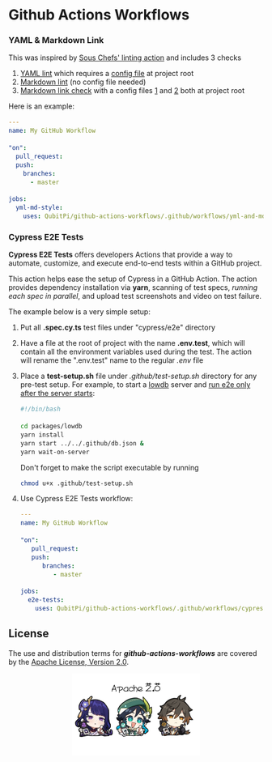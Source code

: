 Github Actions Workflows
========================

### YAML & Markdown Link

This was inspired by [Sous Chefs' linting action] and includes 3 checks

1. [YAML lint](https://github.com/marketplace/actions/yaml-lint-action) which requires a
   [config file](https://github.com/paion-data/astraios/blob/master/.yamllint) at project root
2. [Markdown lint](https://github.com/marketplace/actions/markdownlint-mdl-action) (no config file needed)
3. [Markdown link check](https://github.com/gaurav-nelson/github-action-markdown-link-check) with a config files 
   [1](https://github.com/paion-data/astraios/blob/master/.mdlrc) and
   [2](https://github.com/paion-data/astraios/blob/master/markdownlint.rb) both at project root

Here is an example:

```yml
---
name: My GitHub Workflow

"on":
  pull_request:
  push:
    branches:
      - master

jobs:
  yml-md-style:
    uses: QubitPi/github-actions-workflows/.github/workflows/yml-and-md-style-checks.yml@master
```

### Cypress E2E Tests

**Cypress E2E Tests** offers developers Actions that provide a way to automate, customize, and execute end-to-end tests 
within a GitHub project. 

This action helps ease the setup of Cypress in a GitHub Action. The action provides dependency installation via
**yarn**, scanning of test specs, _running each spec in parallel_, and upload test screenshots and video on test
failure.

The example below is a very simple setup:

1. Put all **.spec.cy.ts** test files under "cypress/e2e" directory
2. Have a file at the root of project with the name **.env.test**, which will contain all the environment variables used
   during the test. The action will rename the ".env.test" name to the
   regular _.env_ file
3. Place a **test-setup.sh** file under _.github/test-setup.sh_ directory for any pre-test setup. For example, to start
   a [lowdb](https://github.com/typicode/lowdb) server and
   [run e2e only after the server starts](https://www.npmjs.com/package/wait-on):

   ```bash
   #!/bin/bash

   cd packages/lowdb
   yarn install
   yarn start ../../.github/db.json &
   yarn wait-on-server
   ```

   Don't forget to make the script executable by running

   ```bash
   chmod u+x .github/test-setup.sh
   ```

4. Use Cypress E2E Tests workflow:

   ```yaml
   ---
   name: My GitHub Workflow
   
   "on":
      pull_request:
      push:
         branches:
            - master
   
   jobs:
     e2e-tests:
       uses: QubitPi/github-actions-workflows/.github/workflows/cypress-e2e-tests.yml@master
   ```

License
-------

The use and distribution terms for ***github-actions-workflows*** are covered by the
[Apache License, Version 2.0][Apache License, Version 2.0].

<div align="center">
    <a href="https://opensource.org/licenses">
        <img align="center" width="50%" alt="License Illustration" src="https://github.com/QubitPi/QubitPi/blob/master/img/apache-2.png?raw=true">
    </a>
</div>

[Apache License, Version 2.0]: http://www.apache.org/licenses/LICENSE-2.0.html

[Sous Chefs' linting action]: https://github.com/sous-chefs/.github/blob/main/.github/workflows/lint-unit.yml
